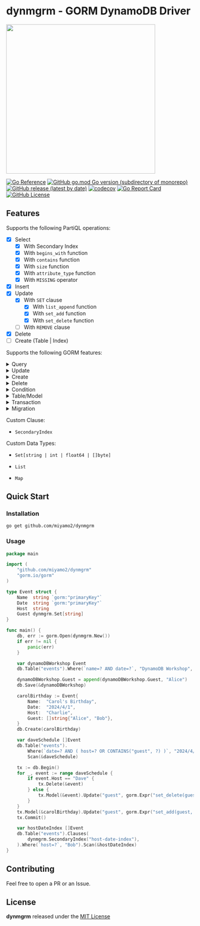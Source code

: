 # dynmgrm - GORM DynamoDB Driver

<img src=".assets/logo/svg/dynmgrm_logo_with_caption (2).svg" width="400">

[![Go Reference](https://pkg.go.dev/badge/github.com/miyamo2/dynmgrm.svg)](https://pkg.go.dev/github.com/miyamo2/dynmgrm)
[![GitHub go.mod Go version (subdirectory of monorepo)](https://img.shields.io/github/go-mod/go-version/miyamo2/dynmgrm?logo=go)](https://img.shields.io/github/go-mod/go-version/miyamo2/dynmgrm?logo=go)
[![GitHub release (latest by date)](https://img.shields.io/github/v/release/miyamo2/dynmgrm)](https://img.shields.io/github/v/release/miyamo2/dynmgrm)
[![codecov](https://codecov.io/gh/miyamo2/dynmgrm/graph/badge.svg?token=QLIVB3ESVD)](https://codecov.io/gh/miyamo2/dynmgrm)
[![Go Report Card](https://goreportcard.com/badge/github.com/miyamo2/dynmgrm)](https://goreportcard.com/report/github.com/miyamo2/dynmgrm)
[![GitHub License](https://img.shields.io/github/license/miyamo2/dynmgrm?&color=blue)](https://img.shields.io/github/license/miyamo2/dynmgrm?&color=blue)

## Features

Supports the following PartiQL operations:

- [x] Select
  - [x] With Secondary Index
  - [x] With `begins_with` function
  - [x] With `contains` function
  - [x] With `size` function
  - [x] With `attribute_type` function
  - [x] With `MISSING` operator
- [x] Insert
- [x] Update
  - [x] With `SET` clause
    - [x] With `list_append` function
    - [x] With `set_add` function
    - [x] With `set_delete` function
  - [ ] With `REMOVE` clause
- [x] Delete
- [ ] Create (Table | Index)

Supports the following GORM features:

<details>
<summary>Query</summary>

- [x] `Select`
- [x] `Find`
- [x] `Scan`

</details>

<details>
<summary>Update</summary>

- [x] `Update`
- [x] `Updates`
- [x] `Save`

</details>

<details>
<summary>Create</summary>

- [x] `Create`

</details>

<details>
<summary>Delete</summary>

- [x] `Delete`

</details>

<details>
<summary>Condition</summary>

- [x] `Where`
- [x] `Not`
- [x] `Or`

</details>

<details>
<summary>Table/Model</summary>

- [x] `Table`
- [x] `Model` ※ Combination with Secondary Index are not supported.

</details>

<details>
<summary>Transaction</summary>

  - [x] `Begin`
  - [x] `Commit`
  - [x] `Rollback`
  - [x] `Transaction`

※ Supports only Insert, Update, and Delete.

</details>

<details>
<summary>Migration</summary>

- [ ] `AutoMigrate`
- [ ] `CurrentDatabase`
- [ ] `FullDataTypeOf`
- [ ] `CreateTable`
- [ ] `DropTable`
- [ ] `HasTable`
- [ ] `RenameTable`
- [ ] `GetTables`
- [ ] `AddColumn`
- [ ] `DropColumn`
- [ ] `AlterColumn`
- [ ] `MigrateColumn`
- [ ] `HasColumn`
- [ ] `RenameColumn`
- [ ] `ColumnTypes`
- [ ] `CreateView`
- [ ] `DropView`
- [ ] `CreateConstraint`
- [ ] `DropConstraint`
- [ ] `HasConstraint`
- [ ] `CreateIndex`
- [ ] `DropIndex`
- [ ] `HasIndex`
- [ ] `RenameIndex`

</details>

Custom Clause:

- `SecondaryIndex`

Custom Data Types:

- `Set[string | int | float64 | []byte]`

- `List`

- `Map`

## Quick Start

### Installation

```sh
go get github.com/miyamo2/dynmgrm
```

### Usage

```go
package main

import (
	"github.com/miyamo2/dynmgrm"
	"gorm.io/gorm"
)

type Event struct {
	Name  string `gorm:"primaryKey"`
	Date  string `gorm:"primaryKey"`
	Host  string
	Guest dynmgrm.Set[string]
}

func main() {
	db, err := gorm.Open(dynmgrm.New())
	if err != nil {
		panic(err)
	}

	var dynamoDBWorkshop Event
	db.Table("events").Where(`name=? AND date=?`, "DynamoDB Workshop", "2024/3/25").Scan(&dynamoDBWorkshop)

	dynamoDBWorkshop.Guest = append(dynamoDBWorkshop.Guest, "Alice")
	db.Save(&dynamoDBWorkshop)

	carolBirthday := Event{
		Name:  "Carol's Birthday",
		Date:  "2024/4/1",
		Host:  "Charlie",
		Guest: []string{"Alice", "Bob"},
	}
	db.Create(carolBirthday)

	var daveSchedule []Event
	db.Table("events").
		Where(`date=? AND ( host=? OR CONTAINS("guest", ?) )`, "2024/4/1", "Dave", "Dave").
		Scan(&daveSchedule)

	tx := db.Begin()
	for _, event := range daveSchedule {
		if event.Host == "Dave" {
			tx.Delete(&event)
		} else {
			tx.Model(&event).Update("guest", gorm.Expr("set_delete(guest, ?)", dynmgrm.Set[string]{"Dave"}))
		}
	}
	tx.Model(&carolBirthday).Update("guest", gorm.Expr("set_add(guest, ?)", dynmgrm.Set[string]{"Dave"}))
	tx.Commit()

	var hostDateIndex []Event
	db.Table("events").Clauses(
		dynmgrm.SecondaryIndex("host-date-index"),
	).Where(`host=?`, "Bob").Scan(&hostDateIndex)
}
```

## Contributing

Feel free to open a PR or an Issue.

## License

**dynmgrm** released under the [MIT License](https://github.com/miyamo2/dynmgrm/blob/master/LICENSE)